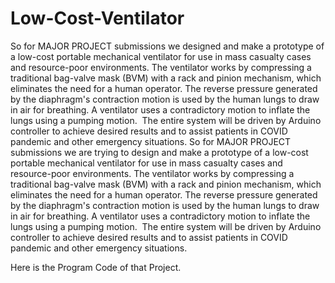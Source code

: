 # Low-Cost-Ventilator

So for MAJOR PROJECT submissions we designed and make a prototype of a low-cost portable mechanical ventilator for use in mass casualty cases and resource-poor environments. The ventilator works by compressing a traditional bag-valve mask (BVM) with a rack and pinion mechanism, which eliminates the need for a human operator. The reverse pressure generated by the diaphragm's contraction motion is used by the human lungs to draw in air for breathing. A ventilator uses a contradictory motion to inflate the lungs using a pumping motion.
 The entire system will be driven by Arduino controller to achieve desired results and to assist patients in COVID pandemic and other emergency situations.
So for MAJOR PROJECT submissions we are trying to design and make a prototype of a low-cost portable mechanical ventilator for use in mass casualty cases and resource-poor environments. The ventilator works by compressing a traditional bag-valve mask (BVM) with a rack and pinion mechanism, which eliminates the need for a human operator. The reverse pressure generated by the diaphragm's contraction motion is used by the human lungs to draw in air for breathing. A ventilator uses a contradictory motion to inflate the lungs using a pumping motion.
 The entire system will be driven by Arduino controller to achieve desired results and to assist patients in COVID pandemic and other emergency situations.

Here is the Program Code of that Project.
